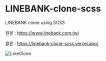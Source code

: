 # LINEBANK-clone-scss
 LINEBANK clone using SCSS

원본 : https://www.linebank.com.tw/

클론 : https://linebank-clone-scss.vercel.app/

![LineClone](https://user-images.githubusercontent.com/61727311/134816919-a4c2320f-04af-4374-88ff-4a171b57f308.gif)
